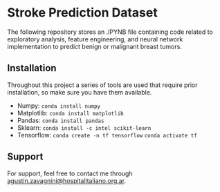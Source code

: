 
# Stroke Prediction Dataset

The following repository stores an .IPYNB file containing code related to exploratory analysis, feature engineering, and neural network implementation to predict benign or malignant breast tumors.


## Installation

Throughout this project a series of tools are used that require prior installation, so make sure you have them available.
- Numpy: ``` conda install numpy ```
- Matplotlib: ``` conda install matplotlib ```
- Pandas: ``` conda install pandas ```
- Sklearn: ``` conda install -c intel scikit-learn ```
- Tensorflow: ``` conda create -n tf tensorflow ```
              ``` conda activate tf ```
## Support

For support, feel free to contact me through agustin.zavagnini@hospitalitaliano.org.ar.

